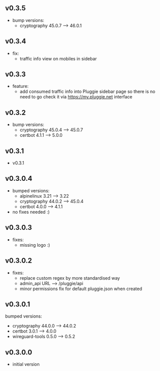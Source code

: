 ## v0.3.5

- bump versions:
  - cryptography 45.0.7 --> 46.0.1


## v0.3.4

- fix:
  - traffic info view on mobiles in sidebar


## v0.3.3

- feature:
  - add consumed traffic info into Pluggie sidebar page so there is no need to go check it via https://my.pluggie.net interface


## v0.3.2

- bump versions:
  - cryptography 45.0.4 --> 45.0.7
  - certbot 4.1.1 --> 5.0.0


## v0.3.1

- v0.3.1


## v0.3.0.4

- bumped versions:
  - alpinelinux 3.21 --> 3.22
  - cryptography 44.0.2 --> 45.0.4
  - certbot 4.0.0 --> 4.1.1
- no fixes needed :)


## v0.3.0.3

- fixes:
  - missing logo :)


## v0.3.0.2

- fixes:
  - replace custom regex by more standardised way
  - admin_api URL --> /pluggie/api
  - minor permissions fix for default pluggie.json when created


## v0.3.0.1

bumped versions:
  - cryptography 44.0.0 --> 44.0.2
  - certbot 3.0.1 --> 4.0.0
  - wireguard-tools 0.5.0 --> 0.5.2


## v0.3.0.0

- initial version
